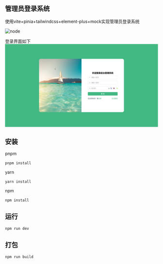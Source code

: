 ## 管理员登录系统

使用vite+pinia+tailwindcss+element-plus+mock实现管理员登录系统

![node](https://img.shields.io/badge/node-%3E=18.0.0-brightgreen)

登录界面如下
![登录界面](./src/assets/images/Snipaste01.png)

## 安装

pnpm
```shell
pnpm install
```

yarn 
```shell
yarn install
```

npm 
```shell
npm install
```

## 运行
``` shell
npm run dev
```

## 打包
```shell
npm run build
```



